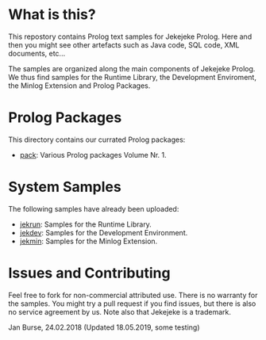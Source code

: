 # What is this?

This repostory contains Prolog text samples for Jekejeke
Prolog. Here and then you might see other artefacts
such as Java code, SQL code, XML documents, etc...

The samples are organized along the main components of Jekejeke
Prolog. We thus find samples for the Runtime Library, the Development
Enviroment, the Minlog Extension and Prolog Packages.

# Prolog Packages

This directory contains our currated Prolog packages:
- [pack](https://github.com/jburse/jekejeke-samples/tree/master/pack/):
  Various Prolog packages Volume Nr. 1.

# System Samples

The following samples have already been uploaded:
- [jekrun](https://github.com/jburse/jekejeke-samples/tree/master/jekrun/):
  Samples for the Runtime Library.
- [jekdev](https://github.com/jburse/jekejeke-samples/tree/master/jekdev/):
  Samples for the Development Environment.
- [jekmin](https://github.com/jburse/jekejeke-samples/tree/master/jekmin/):
  Samples for the Minlog Extension.

# Issues and Contributing

Feel free to fork for non-commercial attributed use. There
 is no warranty for the samples. You might try a pull
request if you find issues, but there is also no service
agreement by us. Note also that Jekejeke is a trademark.

Jan Burse, 24.02.2018 (Updated 18.05.2019, some testing)

